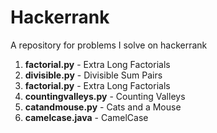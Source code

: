 # Hackerrank
A repository for problems I solve on hackerrank
<ol>
<li> <b>factorial.py</b> - Extra Long Factorials</li>
<li> <b>divisible.py</b> - Divisible Sum Pairs</li>
<li> <b>factorial.py</b> - Extra Long Factorials</li>
<li> <b>countingvalleys.py</b> - Counting Valleys</li>
<li> <b>catandmouse.py</b> - Cats and a Mouse</li>
<li> <b>camelcase.java</b> - CamelCase</li>
</ol>
